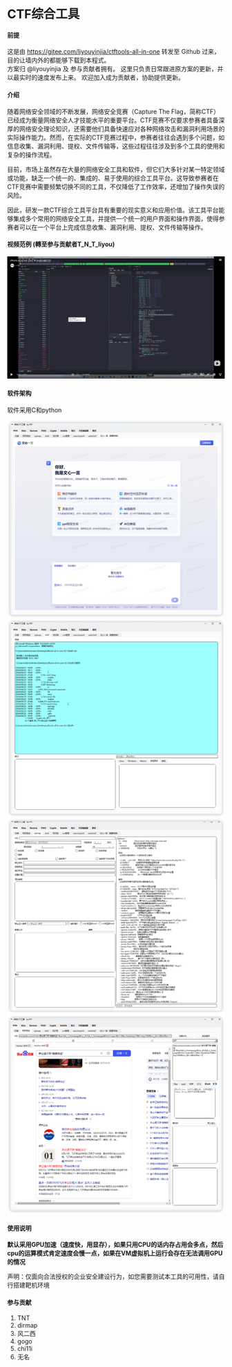 # CTF综合工具

#### 前提

这是由 https://gitee.com/liyouyinjia/ctftools-all-in-one 转发至 Github 过来，
目的让墙内外的都能够下载到本程式。
<br> 方案归 @liyouyinjia 及 参与贡献者拥有。
这里只负责日常跟进原方案的更新，并以最实时的速度发布上来。
欢迎加入成为贡献者，协助提供更新。

#### 介绍
随着网络安全领域的不断发展，网络安全竞赛（Capture The Flag，简称CTF）已经成为衡量网络安全人才技能水平的重要平台。CTF竞赛不仅要求参赛者具备深厚的网络安全理论知识，还需要他们具备快速应对各种网络攻击和漏洞利用场景的实际操作能力。然而，在实际的CTF竞赛过程中，参赛者往往会遇到多个问题，如信息收集、漏洞利用、提权、文件传输等，这些过程往往涉及到多个工具的使用和复杂的操作流程。

目前，市场上虽然存在大量的网络安全工具和软件，但它们大多针对某一特定领域或功能，缺乏一个统一的、集成的、易于使用的综合工具平台。这导致参赛者在CTF竞赛中需要频繁切换不同的工具，不仅降低了工作效率，还增加了操作失误的风险。

因此，研发一款CTF综合工具平台具有重要的现实意义和应用价值。该工具平台能够集成多个常用的网络安全工具，并提供一个统一的用户界面和操作界面，使得参赛者可以在一个平台上完成信息收集、漏洞利用、提权、文件传输等操作。

#### 视频范例 (轉至参与贡献者T_N_T_liyou)

[![视频范例](img/video-preview-TNTliyou.png)](https://www.bilibili.com/video/BV1S7xveBEJk)

#### 软件架构
软件采用C和python

![输入图片说明](img/imagesimage1.png)
![输入图片说明](img/imagesimage2.png)
![输入图片说明](img/imagesimage3.png)
![输入图片说明](img/imagesimage4.png)
#### 使用说明
 **默认采用GPU加速（速度快，用显存），如果只用CPU的话内存占用会多点，然后cpu的运算模式肯定速度会慢一点，如果在VM虚拟机上运行会存在无法调用GPU的情况** 

声明：仅面向合法授权的企业安全建设行为，如您需要测试本工具的可用性，请自行搭建靶机环境

#### 参与贡献

1.  TNT
2.  dirmap
3.  风二西
4.  gogo
5.  chi11i
6.  无名



